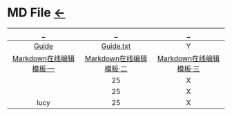 # MD File [←](../index.md)

| _ | _ | _ |
|:---:|:---:|:---:|
| [Guide](Guide.md) | [Guide.txt](Guide.txt) | Y |
| [Markdown在线编辑模板·一](https://www.zybuluo.com/mdeditor?url=https://www.zybuluo.com/static/editor/md-help.markdown) | [Markdown在线编辑模板·二](https://md.mazhuang.org/) | [Markdown在线编辑模板·三](https://md.phodal.com/) |
| []() | 25 | X |
| []() | 25 | X |
| lucy | 25 | X |




